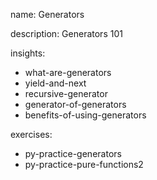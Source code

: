 name: Generators

description: Generators 101

insights:
  - what-are-generators
  - yield-and-next
  - recursive-generator
  - generator-of-generators
  - benefits-of-using-generators

exercises:
  - py-practice-generators
  - py-practice-pure-functions2
